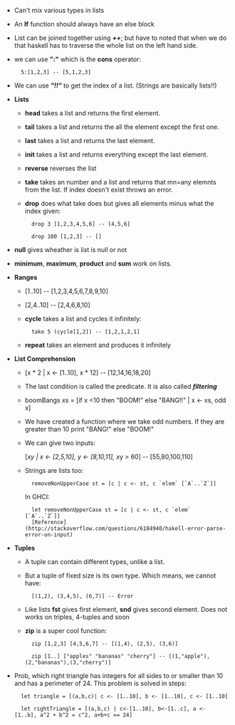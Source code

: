 * Can't mix various types in lists
* An **If** function should always have an else block
* List can be joined together using ***++***; but have to noted that when we do
  that haskell has to traverse the whole list on the left hand side.
* we can use **":"** which is the **cons** operator:

        5:[1,2,3] -- [5,1,2,3]
* We can use ***"!!"*** to get the index of a list. (Strings are basically lists!!)
* **Lists**
    - **head** takes a list and returns the first element.
    - **tail** takes a list and returns the all the element except the first one.
    - **last** takes a list and returns the last element.
    - **init** takes a list and returns everything except the last element.
    - **reverse** reverses the list
    - **take** takes an number and a list and returns that mn=any elemnts from the list. If index doesn't exist throws an error.
    - **drop** does what take does but gives all elements minus what the index given:

            drop 3 [1,2,3,4,5,6] -- [4,5,6]

            drop 100 [1,2,3] -- []
* **null** gives wheather is list is null or not
* **minimum**, **maximum**, **product** and **sum** work on lists.

* **Ranges**
    - [1..10] -- [1,2,3,4,5,6,7,8,9,10]
    - [2,4..10] -- [2,4,6,8,10]
    - **cycle** takes a list and cycles it infinitely:

            take 5 (cycle[1,2]) -- [1,2,1,2,1]
    - **repeat** takes an element and produces it infinitely
* **List Comprehension**
    - [x * 2 | x <- [1..10], x * 12] -- [12,14,16,18,20]
    - The last condition is called the predicate. It is also called ***filtering***
    - boomBangs xs = [if x <10 then "BOOM!" else "BANG!!" | x <- xs, odd x]
    - We have created a function where we take odd numbers. If they are greater than 10 print "BANG!" else "BOOM!"
    - We can give two inputs:

        [x*y | x <- [2,5,10], y <- [8,10,11], x*y > 60] -- [55,80,100,110]
    - Strings are lists too:

            removeNonUpperCase st = [c | c <- st, c `elem` [`A`..`Z`]]

      In GHCI:

            let removeNonUpperCase st = [c | c <- st, c `elem` [`A`..`Z`]]
            [Reference](http://stackoverflow.com/questions/6184940/hakell-error-parse-error-on-input)
* **Tuples**
    - A tuple can contain different types, unlike a list.
    - But a tuple of fixed size is its own type. Which means, we cannot have:

            [(1,2), (3,4,5), (6,7)] -- Error
    - Like lists **fst** gives first element, **snd** gives second element. Does not works on triples, 4-tuples and soon
    - **zip** is a super cool function:

            zip [1,2,3] [4,5,6,7] -- [(1,4), (2,5), (3,6)]

            zip [1..] ["apples" "bananas" "cherry"] -- [(1,"apple"),(2,"bananas"),(3,"cherry")]
* Prob, which right triangle has integers for all sides to or smaller than 10 and has a perimeter of 24. This problem is solved in steps:

        let triangle = [(a,b,c)| c <- [1..10], b <- [1..10], c <- [1..10]

        let rightTriangle = [(a,b,c) | c<-[1..10], b<-[1..c], a <- [1..b], a^2 + b^2 = c^2, a+b+c == 24]
